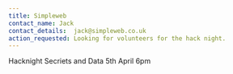 ```yaml
---
title: Simpleweb
contact_name: Jack
contact_details:  jack@simpleweb.co.uk
action_requested: Looking for volunteers for the hack night.
---
```

Hacknight Secriets and Data 5th April 6pm 